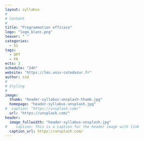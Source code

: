 ```yaml
---
layout: syllabus
#
# Content
#
title: "Programmation efficace"
logo: "logo_blanc.png"
teaser: " "
categories:
  - S1
tags:
  - OPT
  - FR
ects: 3
schedule: "24h"
website: "https://lms.univ-cotedazur.fr"
author: sid
#
# Styling
#
image:
  thumb: "header-syllabus-unsplash-thumb.jpg"
  homepage: "header-syllabus-unsplash.jpg"
#  caption: "https://unsplash.com/"
  url: "https://unsplash.com/"
header:
  image_fullwidth: "header-syllabus-unsplash.jpg"
#    caption: This is a caption for the header image with link
  caption_url: https://unsplash.com/
---
```


